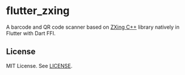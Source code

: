 # flutter_zxing

A barcode and QR code scanner based on [ZXing C++](https://github.com/nu-book/zxing-cpp) library natively in Flutter with Dart FFI.

## License

MIT License. See [LICENSE](https://github.com/khoren93/flutter_zxing/blob/master/LICENSE).
